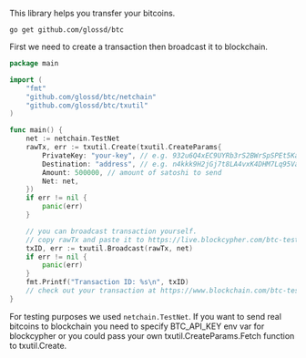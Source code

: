 This library helps you transfer your bitcoins.
 
```shell script
go get github.com/glossd/btc
```

First we need to create a transaction then broadcast it to blockchain.  
 

```go
package main

import (
	"fmt"
	"github.com/glossd/btc/netchain"
	"github.com/glossd/btc/txutil"
)

func main() {
	net := netchain.TestNet
	rawTx, err := txutil.Create(txutil.CreateParams{
		PrivateKey: "your-key", // e.g. 932u6Q4xEC9UYRb3rS2BWrSpSPEt5KaU8NNP7EWy7zSkWmfBiGe
		Destination: "address", // e.g. n4kkk9H2jGj7t8LA4vxK4DHM7Lq95VaEXC
		Amount: 500000, // amount of satoshi to send
		Net: net,
	})
	if err != nil {
		panic(err)
	}

	// you can broadcast transaction yourself.
	// copy rawTx and paste it to https://live.blockcypher.com/btc-testnet/pushtx/
	txID, err := txutil.Broadcast(rawTx, net)
	if err != nil {
		panic(err)
	}
	fmt.Printf("Transaction ID: %s\n", txID)
	// check out your transaction at https://www.blockchain.com/btc-testnet/tx/{txID}
}
```

For testing purposes we used `netchain.TestNet`. If you want to send real bitcoins to blockchain you need to specify BTC_API_KEY env var for blockcypher or you could pass your own txutil.CreateParams.Fetch function to txutil.Create.